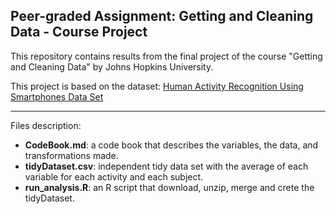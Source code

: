 ## Peer-graded Assignment: Getting and Cleaning Data - Course Project

This repository contains results from the final project of the course "Getting and Cleaning Data" by Johns Hopkins University.

This project is based on the dataset: [Human Activity Recognition Using Smartphones Data Set](http://archive.ics.uci.edu/ml/datasets/Human+Activity+Recognition+Using+Smartphones)

---

Files description:

  - **CodeBook.md**: a code book that describes the variables, the data, and transformations made.
  - **tidyDataset.csv**: independent tidy data set with the average of each variable for each activity and each subject.
  - **run_analysis.R**: an R script that download, unzip, merge and crete the tidyDataset.